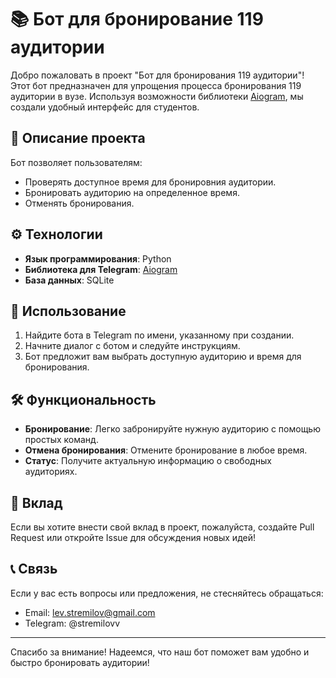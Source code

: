 # 📚 Бот для бронирование 119 аудитории

Добро пожаловать в проект "Бот для бронирования 119 аудитории"! Этот бот предназначен для упрощения процесса бронирования 119 аудитории в вузе. Используя возможности библиотеки [Aiogram](https://docs.aiogram.dev/), мы создали удобный интерфейс для студентов.

## 🚀 Описание проекта

Бот позволяет пользователям:
- Проверять доступное время для бронировния аудитории.
- Бронировать аудиторию на определенное время.
- Отменять бронирования.

## ⚙️ Технологии

- **Язык программирования**: Python
- **Библиотека для Telegram**: [Aiogram](https://docs.aiogram.dev/)
- **База данных**: SQLite

## 📱 Использование

1. Найдите бота в Telegram по имени, указанному при создании.
2. Начните диалог с ботом и следуйте инструкциям.
3. Бот предложит вам выбрать доступную аудиторию и время для бронирования.

## 🛠️ Функциональность

- **Бронирование**: Легко забронируйте нужную аудиторию с помощью простых команд.
- **Отмена бронирования**: Отмените бронирование в любое время.
- **Статус**: Получите актуальную информацию о свободных аудиториях.


## 🤝 Вклад

Если вы хотите внести свой вклад в проект, пожалуйста, создайте Pull Request или откройте Issue для обсуждения новых идей!

## 📞 Связь

Если у вас есть вопросы или предложения, не стесняйтесь обращаться:
- Email: lev.stremilov@gmail.com
- Telegram: @stremilovv

---

Спасибо за внимание! Надеемся, что наш бот поможет вам удобно и быстро бронировать аудитории!
